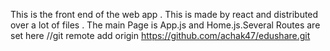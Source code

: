 This is the front end of the web app . This is made by react and distributed over a lot of files . The main Page is App.js and Home.js.Several Routes are set here 
 //git remote add origin https://github.com/achak47/edushare.git
